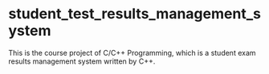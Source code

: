 # student_test_results_management_system
This is the course project of C/C++ Programming, which is a student exam results management system written by C++.
